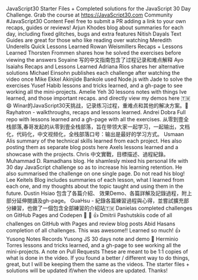 JavaScript30 Starter Files + Completed solutions for the JavaScript 30 Day Challenge. Grab the course at https://JavaScript30.com Community #JavaScript30 Content Feel free to submit a PR adding a link to your own recaps, guides or reviews! Arjun Khodes blog about summaries for each day, including fixed glitches, bugs and extra features Nitish Dayals Text Guides are great for those who like reading over watching Meredith Underells Quick Lessons Learned Rowan Weismillers Recaps + Lessons Learned Thorsten Frommen shares how he solved the exercises before viewing the answers Soyaine 写的中文指南包含了过程记录和难点解释 Ayo Isaiahs Recaps and Lessons Learned Adriana Rios shares her alternative solutions Michael Einsohn publishes each challenge after watching the video once Mike Ekkel Akinjide Bankole used Node.js with Jade to solve the exercises Yusef Habib lessons and tricks learned, and a gh-page to see working all the mini-projects. Amelie Yeh 30 lessons notes with things Ive learned, and those important recaps. and directly view my demos here 🇹🇼😄 Winar的JavaScript30天挑战，记录练习过程，重难点和其他的解决方案。🎨 Rayhatron - walkthroughs, recaps and lessons learned. Andrei Dobra Full repo with lessons learned and a gh-page with all the exercises. 从零到壹全栈部落,春哥发起的从零到壹全栈部落，旨在带领大家一起学习，一起输出，文档化，代码化，中文视频化，全栈部落口号：输出是最好的学习方式。 Usmaan Alis summary of the technical skills learned from each project. Hes also posting them as separate blog posts here Axels lessons learned and a showcase with the projects. Chris 中文實戰，目標描述、過程紀錄。 Muhammad D. Ramadhans blog. He shamlesly mixed his personal life with 30 day JavaScript challenge so as to increase his learning retention. He also summarised the challenge on one single page. Do not read his blog! Lee Keitels Blog includes summaries of each lesson, what I learned from each one, and my thoughts about the topic taught and using them in the future. Dustin Hsiao 包含了各篇介紹、 效果Demo、各篇詳解及記錄過程，附上部分延伸閱讀及gh-page。 GuaHsu - 紀錄各篇練習過程與心得，並嘗試擴充部分練習，也做了一個包含全部練習的介紹站🇹🇼 Danielas completed challenges on GitHub Pages and Codepen :raised_hands: :muscle: :+1: Dmitrii Pashutskiis code of all challenges on GitHub with Pages and review blog posts Abid Hasans completion of all challenges. This was awesome!! Learned so much! :+1: Yusong Notes Records Yusong JS 30 days note and demo :star2: Herminio Torres lessons and tricks learned, and a gh-page to see working all the mini-projects. A note on Pull Requests These are meant to be 1:1 copies of what is done in the video. If you found a better / different way to do things, great, but I will be keeping them the same as the videos. The starter files + solutions will be updated if/when the videos are updated. Thanks!